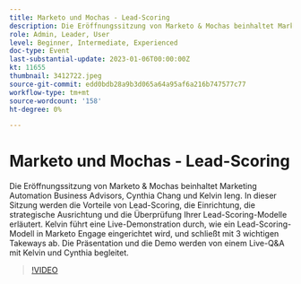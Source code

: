 ```yaml
---
title: Marketo und Mochas - Lead-Scoring
description: Die Eröffnungssitzung von Marketo & Mochas beinhaltet Marketing Automation Business Advisors, Cynthia Chang und Kelvin Ieng. In dieser Sitzung werden die Vorteile von Lead-Scoring, die Einrichtung, die strategische Ausrichtung und die Überprüfung Ihrer Lead-Scoring-Modelle erläutert. Kelvin führt eine Live-Demonstration durch, wie ein Lead-Scoring-Modell in Marketo Engage eingerichtet wird, und schließt mit 3 wichtigen Takeways ab. Die Präsentation und die Demo werden von einem Live-Q&A mit Kelvin und Cynthia begleitet.
role: Admin, Leader, User
level: Beginner, Intermediate, Experienced
doc-type: Event
last-substantial-update: 2023-01-06T00:00:00Z
kt: 11655
thumbnail: 3412722.jpeg
source-git-commit: edd0bdb28a9b3d065a64a95af6a216b747577c77
workflow-type: tm+mt
source-wordcount: '158'
ht-degree: 0%

---
```


# Marketo und Mochas - Lead-Scoring

Die Eröffnungssitzung von Marketo &amp; Mochas beinhaltet Marketing Automation Business Advisors, Cynthia Chang und Kelvin Ieng. In dieser Sitzung werden die Vorteile von Lead-Scoring, die Einrichtung, die strategische Ausrichtung und die Überprüfung Ihrer Lead-Scoring-Modelle erläutert. Kelvin führt eine Live-Demonstration durch, wie ein Lead-Scoring-Modell in Marketo Engage eingerichtet wird, und schließt mit 3 wichtigen Takeways ab. Die Präsentation und die Demo werden von einem Live-Q&amp;A mit Kelvin und Cynthia begleitet.

>[!VIDEO](https://video.tv.adobe.com/v/3412722/?quality=12&learn=on)